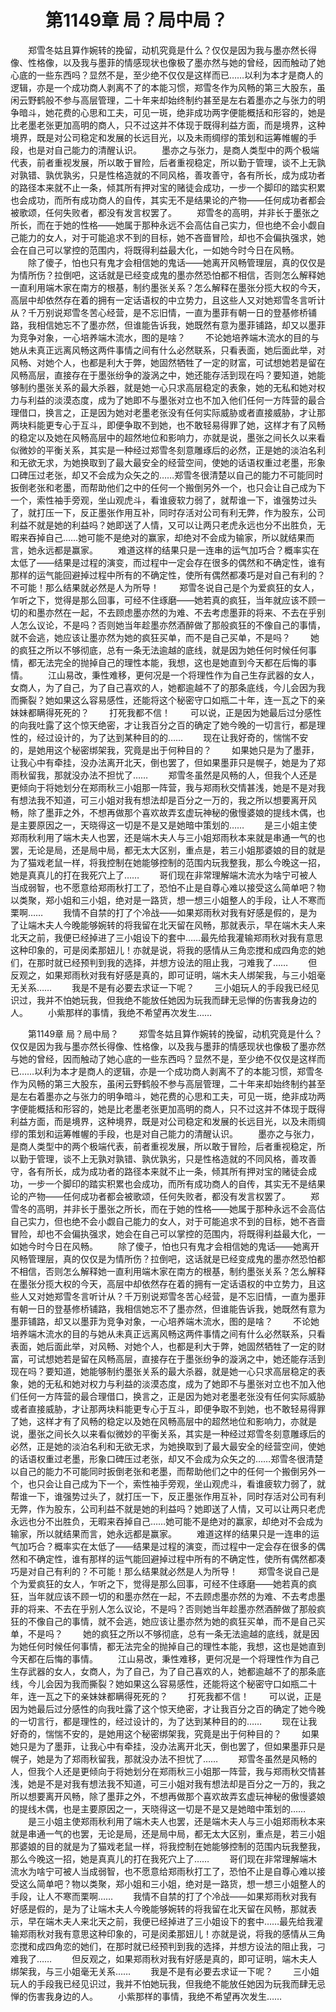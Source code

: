 # 　　第1149章 局？局中局？
　　郑雪冬姑且算作婉转的挽留，动机究竟是什么？仅仅是因为我与墨亦然长得像、性格像，以及我与墨菲的情感现状也像极了墨亦然与她的曾经，因而触动了她心底的一些东西吗？显然不是，至少绝不仅仅是这样而已……以利为本才是商人的逻辑，亦是一个成功商人剥离不了的本能习惯，郑雪冬作为风畅的第三大股东，虽闲云野鹤般不参与高层管理，二十年来却始终制约甚至是左右着墨亦之与张力的明争暗斗，她花费的心思和工夫，可见一斑，绝非成功两字便能概括和形容的，她是比老墨老张更加高明的商人，只不过这并不体现于既得利益方面，而是境界，这种境界，既是对公司稳定和发展的长远目光，以及未雨绸缪的策划和运筹帷幄的手段，也是对自己能力的清醒认识。
　　墨亦之与张力，是商人类型中的两个极端代表，前者重视发展，所以敢于冒险，后者重视稳定，所以勤于管理，谈不上无孰对孰错、孰优孰劣，只是性格造就的不同风格，善攻善守，各有所长，成为成功者的路径本来就不止一条，倾其所有押对宝的赌徒会成功，一步一个脚印的踏实积累也会成功，而所有成功商人的自传，其实无不是结果论的产物——任何成功者都会被歌颂，任何失败者，都没有发言权罢了。
　　郑雪冬的高明，并非长于墨张之所长，而在于她的性格——她属于那种永远不会高估自己实力，但也绝不会小觑自己能力的女人，对于可能追求不到的目标，她不吝啬冒险，却也不会偏执强求，她会在自己可以掌控的范围内，将既得利益最大化，一如她今时今日在风畅。
　　除了傻子，怕也只有鬼才会相信她的鬼话——她离开风畅管理层，真的仅仅是为情所伤？拉倒吧，这话就是已经变成鬼的墨亦然恐怕都不相信，否则怎么解释她一直利用端木家在南方的根基，制约墨张关系？怎么解释在墨张分揽大权的今天，高层中却依然存在着的拥有一定话语权的中立势力，且这些人又对她郑雪冬言听计从？千万别说郑雪冬苦心经营，是不忘旧情，一直为墨菲有朝一日的登基修桥铺路，我相信她忘不了墨亦然，但谁能告诉我，她既然有意为墨菲铺路，却又以墨菲为竞争对象，一心培养端木流水，图的是啥？
　　不论她培养端木流水的目的与她从未真正远离风畅这两件事情之间有什么必然联系，只看表面，她后面此举，对风畅、对她个人，也都是利大于弊，她固然牺牲了一定的财富，可试想她若是留在风畅高层，直接存在于墨张纷争的漩涡之中，她还能存活到现在吗？要知道，她能够制约墨张关系的最大杀器，就是她一心只求高层稳定的表象，她的无私和她对权力与利益的淡漠态度，成为了她即不与墨张对立也不加入他们任何一方阵营的最合理借口，换言之，正是因为她对老墨老张没有任何实际威胁或者直接威胁，才让那两块料能更专心于互斗，即便争取不到她，也不敢轻易得罪了她，这样才有了风畅的稳定以及她在风畅高层中的超然地位和影响力，亦就是说，墨张之间长久以来看似微妙的平衡关系，其实是一种经过郑雪冬刻意雕琢后的必然，正是她的淡泊名利和无欲无求，为她换取到了最大最安全的经营空间，使她的话语权重过老墨，形象口碑压过老张，却又不会成为众矢之的……郑雪冬很清楚以自己的能力不可能同时扳倒老张和老墨，而帮助他们之中的任何一个搬倒另外一个，也只会让自己成为下一个，索性袖手旁观，坐山观虎斗，看谁疲软力弱了，就帮谁一下，谁强势过头了，就打压一下，反正墨张作用互补，同时存活对公司有利无弊，作为股东，公司利益不就是她的利益吗？她即送了人情，又可以让两只老虎永远也分不出胜负，无暇来吞掉自己……她可能不是绝对的赢家，却绝对不会成为输家，所以就结果而言，她永远都是赢家。
　　难道这样的结果只是一连串的运气加巧合？概率实在太低了——结果是过程的演变，而过程中一定会存在很多的偶然和不确定性，谁有那样的运气能回避掉过程中所有的不确定性，使所有偶然都凑巧是对自己有利的？不可能！那么结果就必然是人为所导！
　　郑雪冬说自己是个为爱疯狂的女人，乍听之下，觉得是那么回事，可经不住琢磨——她若真的疯狂，当年就应该不顾一切的和墨亦然在一起，不去顾虑墨亦然的为难、不去考虑墨菲的将来、不去在乎别人怎么议论，不是吗？否则她当年趁墨亦然酒醉做了那般疯狂的不像自己的事情，就不会逃，她应该让墨亦然为她的疯狂买单，而不是自己买单，不是吗？
　　她的疯狂之所以不够彻底，总有一条无法逾越的底线，就是因为她任何时候任何事情，都无法完全的抛掉自己的理性本能，我想，这也是她直到今天都在后悔的事情。
　　江山易改，秉性难移，更何况是一个将理性作为自己生存武器的女人，女商人，为了自己，为了自己喜欢的人，她都逾越不了的那条底线，今儿会因为我而撕裂？她如果这么容易感性，还能将这个秘密守口如瓶二十年，连一瓦之下的亲妹妹都瞒得死死的？
　　打死我都不信！
　　可以说，正是因为她最后过分感性的向我吐露了这个惊天绝密，才让我百分之百的确定了她今晚的一切言行，都是理性的，经过设计的，为了达到某种目的的……
　　现在让我好奇的，惴惴不安的，是她用这个秘密绑架我，究竟是出于何种目的？
　　如果她只是为了墨菲，让我心中有牵挂，没办法离开北天，倒也罢了，但如果墨菲只是幌子，她是为了郑雨秋留我，那就没办法不担忧了……
　　郑雪冬虽然是风畅的人，但我个人还是更倾向于将她划分在郑雨秋三小姐那一阵营，我与郑雨秋交情甚浅，她是不是对我有想法我不知道，可三小姐对我有想法却是百分之一万的，我之所以想要离开风畅，除了墨菲之外，不想再做那个喜欢故弄玄虚玩神秘的傲慢婆娘的提线木偶，也是主要原因之一，天晓得这一切是不是又是她暗中策划的……
　　是三小姐主使郑雨秋利用了端木夫人也罢，还是端木夫人与三小姐郑雨秋本来就是串通一气的也罢，无论是局，还是局中局，都无太大区别，重点是，若三小姐那婆娘的目的就是为了猫戏老鼠一样，将我控制在她能够控制的范围内玩我整我，那么今晚这一招，她是真真儿的打在我死穴上了……
　　哥们现在非常理解端木流水为啥宁可被人当成弱智，也不愿意给郑雨秋打工了，恐怕不止是自尊心难以接受这么简单吧？物以类聚，郑小姐和三小姐，绝对是一路货，想一想三小姐整人的手段，让人不寒而栗啊……
　　我情不自禁的打了个冷战——如果郑雨秋对我有好感是假的，是为了让端木夫人今晚能够婉转的将我留在北天留在风畅，那就表示，早在端木夫人来北天之前，我便已经掉进了三小姐设下的套中……最先给我灌输郑雨秋对我有意思这种印象的，可是闵柔那妞儿！亦就是说，将我的感情从三角恋搅和成四角恋的她们，在那时就已经预判到我的选择，并想方设法的阻止我，刁难我了……
　　但反观之，如果郑雨秋对我有好感是真的，即可证明，端木夫人绑架我，与三小姐毫无关系……
　　我是不是有必要去求证一下呢？
　　三小姐玩人的手段我已经见识过，我并不怕她玩我，但我绝不能放任她因为玩我而肆无忌惮的伤害我身边的人。
　　小紫那样的事情，我绝不希望再次发生……

　　第1149章 局？局中局？
　　郑雪冬姑且算作婉转的挽留，动机究竟是什么？仅仅是因为我与墨亦然长得像、性格像，以及我与墨菲的情感现状也像极了墨亦然与她的曾经，因而触动了她心底的一些东西吗？显然不是，至少绝不仅仅是这样而已……以利为本才是商人的逻辑，亦是一个成功商人剥离不了的本能习惯，郑雪冬作为风畅的第三大股东，虽闲云野鹤般不参与高层管理，二十年来却始终制约甚至是左右着墨亦之与张力的明争暗斗，她花费的心思和工夫，可见一斑，绝非成功两字便能概括和形容的，她是比老墨老张更加高明的商人，只不过这并不体现于既得利益方面，而是境界，这种境界，既是对公司稳定和发展的长远目光，以及未雨绸缪的策划和运筹帷幄的手段，也是对自己能力的清醒认识。
　　墨亦之与张力，是商人类型中的两个极端代表，前者重视发展，所以敢于冒险，后者重视稳定，所以勤于管理，谈不上无孰对孰错、孰优孰劣，只是性格造就的不同风格，善攻善守，各有所长，成为成功者的路径本来就不止一条，倾其所有押对宝的赌徒会成功，一步一个脚印的踏实积累也会成功，而所有成功商人的自传，其实无不是结果论的产物——任何成功者都会被歌颂，任何失败者，都没有发言权罢了。
　　郑雪冬的高明，并非长于墨张之所长，而在于她的性格——她属于那种永远不会高估自己实力，但也绝不会小觑自己能力的女人，对于可能追求不到的目标，她不吝啬冒险，却也不会偏执强求，她会在自己可以掌控的范围内，将既得利益最大化，一如她今时今日在风畅。
　　除了傻子，怕也只有鬼才会相信她的鬼话——她离开风畅管理层，真的仅仅是为情所伤？拉倒吧，这话就是已经变成鬼的墨亦然恐怕都不相信，否则怎么解释她一直利用端木家在南方的根基，制约墨张关系？怎么解释在墨张分揽大权的今天，高层中却依然存在着的拥有一定话语权的中立势力，且这些人又对她郑雪冬言听计从？千万别说郑雪冬苦心经营，是不忘旧情，一直为墨菲有朝一日的登基修桥铺路，我相信她忘不了墨亦然，但谁能告诉我，她既然有意为墨菲铺路，却又以墨菲为竞争对象，一心培养端木流水，图的是啥？
　　不论她培养端木流水的目的与她从未真正远离风畅这两件事情之间有什么必然联系，只看表面，她后面此举，对风畅、对她个人，也都是利大于弊，她固然牺牲了一定的财富，可试想她若是留在风畅高层，直接存在于墨张纷争的漩涡之中，她还能存活到现在吗？要知道，她能够制约墨张关系的最大杀器，就是她一心只求高层稳定的表象，她的无私和她对权力与利益的淡漠态度，成为了她即不与墨张对立也不加入他们任何一方阵营的最合理借口，换言之，正是因为她对老墨老张没有任何实际威胁或者直接威胁，才让那两块料能更专心于互斗，即便争取不到她，也不敢轻易得罪了她，这样才有了风畅的稳定以及她在风畅高层中的超然地位和影响力，亦就是说，墨张之间长久以来看似微妙的平衡关系，其实是一种经过郑雪冬刻意雕琢后的必然，正是她的淡泊名利和无欲无求，为她换取到了最大最安全的经营空间，使她的话语权重过老墨，形象口碑压过老张，却又不会成为众矢之的……郑雪冬很清楚以自己的能力不可能同时扳倒老张和老墨，而帮助他们之中的任何一个搬倒另外一个，也只会让自己成为下一个，索性袖手旁观，坐山观虎斗，看谁疲软力弱了，就帮谁一下，谁强势过头了，就打压一下，反正墨张作用互补，同时存活对公司有利无弊，作为股东，公司利益不就是她的利益吗？她即送了人情，又可以让两只老虎永远也分不出胜负，无暇来吞掉自己……她可能不是绝对的赢家，却绝对不会成为输家，所以就结果而言，她永远都是赢家。
　　难道这样的结果只是一连串的运气加巧合？概率实在太低了——结果是过程的演变，而过程中一定会存在很多的偶然和不确定性，谁有那样的运气能回避掉过程中所有的不确定性，使所有偶然都凑巧是对自己有利的？不可能！那么结果就必然是人为所导！
　　郑雪冬说自己是个为爱疯狂的女人，乍听之下，觉得是那么回事，可经不住琢磨——她若真的疯狂，当年就应该不顾一切的和墨亦然在一起，不去顾虑墨亦然的为难、不去考虑墨菲的将来、不去在乎别人怎么议论，不是吗？否则她当年趁墨亦然酒醉做了那般疯狂的不像自己的事情，就不会逃，她应该让墨亦然为她的疯狂买单，而不是自己买单，不是吗？
　　她的疯狂之所以不够彻底，总有一条无法逾越的底线，就是因为她任何时候任何事情，都无法完全的抛掉自己的理性本能，我想，这也是她直到今天都在后悔的事情。
　　江山易改，秉性难移，更何况是一个将理性作为自己生存武器的女人，女商人，为了自己，为了自己喜欢的人，她都逾越不了的那条底线，今儿会因为我而撕裂？她如果这么容易感性，还能将这个秘密守口如瓶二十年，连一瓦之下的亲妹妹都瞒得死死的？
　　打死我都不信！
　　可以说，正是因为她最后过分感性的向我吐露了这个惊天绝密，才让我百分之百的确定了她今晚的一切言行，都是理性的，经过设计的，为了达到某种目的的……
　　现在让我好奇的，惴惴不安的，是她用这个秘密绑架我，究竟是出于何种目的？
　　如果她只是为了墨菲，让我心中有牵挂，没办法离开北天，倒也罢了，但如果墨菲只是幌子，她是为了郑雨秋留我，那就没办法不担忧了……
　　郑雪冬虽然是风畅的人，但我个人还是更倾向于将她划分在郑雨秋三小姐那一阵营，我与郑雨秋交情甚浅，她是不是对我有想法我不知道，可三小姐对我有想法却是百分之一万的，我之所以想要离开风畅，除了墨菲之外，不想再做那个喜欢故弄玄虚玩神秘的傲慢婆娘的提线木偶，也是主要原因之一，天晓得这一切是不是又是她暗中策划的……
　　是三小姐主使郑雨秋利用了端木夫人也罢，还是端木夫人与三小姐郑雨秋本来就是串通一气的也罢，无论是局，还是局中局，都无太大区别，重点是，若三小姐那婆娘的目的就是为了猫戏老鼠一样，将我控制在她能够控制的范围内玩我整我，那么今晚这一招，她是真真儿的打在我死穴上了……
　　哥们现在非常理解端木流水为啥宁可被人当成弱智，也不愿意给郑雨秋打工了，恐怕不止是自尊心难以接受这么简单吧？物以类聚，郑小姐和三小姐，绝对是一路货，想一想三小姐整人的手段，让人不寒而栗啊……
　　我情不自禁的打了个冷战——如果郑雨秋对我有好感是假的，是为了让端木夫人今晚能够婉转的将我留在北天留在风畅，那就表示，早在端木夫人来北天之前，我便已经掉进了三小姐设下的套中……最先给我灌输郑雨秋对我有意思这种印象的，可是闵柔那妞儿！亦就是说，将我的感情从三角恋搅和成四角恋的她们，在那时就已经预判到我的选择，并想方设法的阻止我，刁难我了……
　　但反观之，如果郑雨秋对我有好感是真的，即可证明，端木夫人绑架我，与三小姐毫无关系……
　　我是不是有必要去求证一下呢？
　　三小姐玩人的手段我已经见识过，我并不怕她玩我，但我绝不能放任她因为玩我而肆无忌惮的伤害我身边的人。
　　小紫那样的事情，我绝不希望再次发生……
